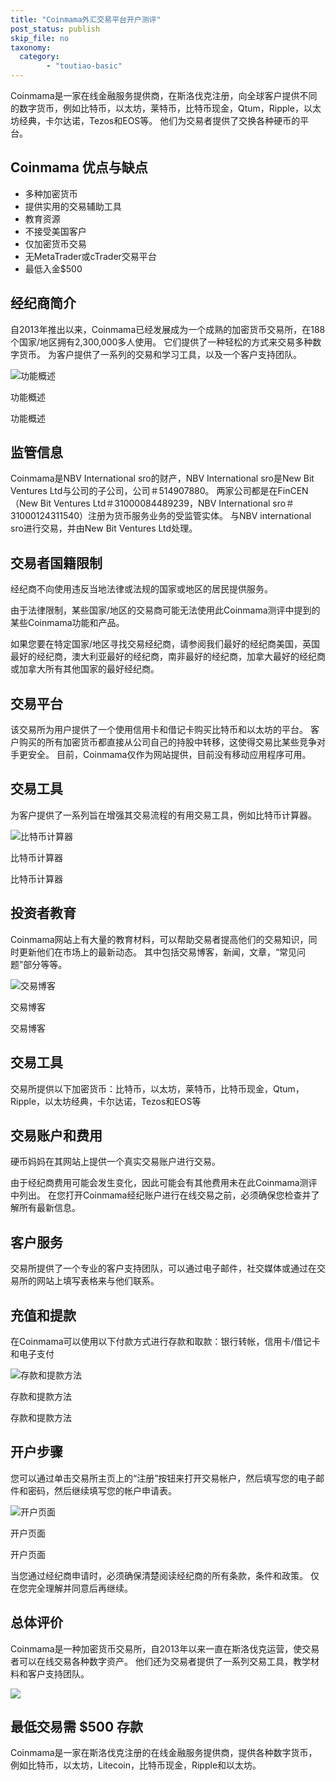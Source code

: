 ```yaml
---
title: "Coinmama外汇交易平台开户测评"
post_status: publish
skip_file: no
taxonomy:
  category:
        - "toutiao-basic"
---
```


Coinmama是一家在线金融服务提供商，在斯洛伐克注册，向全球客户提供不同的数字货币，例如比特币，以太坊，莱特币，比特币现金，Qtum，Ripple，以太坊经典，卡尔达诺，Tezos和EOS等。 他们为交易者提供了交换各种硬币的平台。

## Coinmama 优点与缺点

- 多种加密货币
- 提供实用的交易辅助工具
- 教育资源
- 不接受美国客户
- 仅加密货币交易
- 无MetaTrader或cTrader交易平台
- 最低入金$500

## 经纪商简介

自2013年推出以来，Coinmama已经发展成为一个成熟的加密货币交易所，在188个国家/地区拥有2,300,000多人使用。 它们提供了一种轻松的方式来交易多种数字货币。 为客户提供了一系列的交易和学习工具，以及一个客户支持团队。

![功能概述](https://cdn.fendou.la/funstoutiao/2020/11/Coinmama-Review-Features-Overview.jpg "功能概述")

功能概述

功能概述

## 监管信息

Coinmama是NBV International sro的财产，NBV International sro是New Bit Ventures Ltd与公司的子公司，公司＃514907880。 两家公司都是在FinCEN（New Bit Ventures Ltd＃31000084489239，NBV International sro＃31000124311540）注册为货币服务业务的受监管实体。 与NBV international sro进行交易，并由New Bit Ventures Ltd处理。

## 交易者国籍限制

经纪商不向使用违反当地法律或法规的国家或地区的居民提供服务。

由于法律限制，某些国家/地区的交易商可能无法使用此Coinmama测评中提到的某些Coinmama功能和产品。

如果您要在特定国家/地区寻找交易经纪商，请参阅我们最好的经纪商美国，英国最好的经纪商，澳大利亚最好的经纪商，南非最好的经纪商，加拿大最好的经纪商或加拿大所有其他国家的最好经纪商。

## 交易平台

该交易所为用户提供了一个使用信用卡和借记卡购买比特币和以太坊的平台。 客户购买的所有加密货币都直接从公司自己的持股中转移，这使得交易比某些竞争对手更安全。 目前，Coinmama仅作为网站提供，目前没有移动应用程序可用。

## 交易工具

为客户提供了一系列旨在增强其交易流程的有用交易工具，例如比特币计算器。

![比特币计算器](https://cdn.fendou.la/funstoutiao/2020/11/Coinmama-Review-Bitcoin-Calculator-.jpg "比特币计算器")

比特币计算器

比特币计算器

## 投资者教育

Coinmama网站上有大量的教育材料，可以帮助交易者提高他们的交易知识，同时更新他们在市场上的最新动态。 其中包括交易博客，新闻，文章，“常见问题”部分等等。

![交易博客](https://cdn.fendou.la/funstoutiao/2020/11/Coinmama-Review-Trading-Blog-848x1024.jpg "交易博客")

交易博客

交易博客

## 交易工具

交易所提供以下加密货币：比特币，以太坊，莱特币，比特币现金，Qtum，Ripple，以太坊经典，卡尔达诺，Tezos和EOS等

## 交易账户和费用

硬币妈妈在其网站上提供一个真实交易账户进行交易。

由于经纪商费用可能会发生变化，因此可能会有其他费用未在此Coinmama测评中列出。 在您打开Coinmama经纪账户进行在线交易之前，必须确保您检查并了解所有最新信息。

## 客户服务

交易所提供了一个专业的客户支持团队，可以通过电子邮件，社交媒体或通过在交易所的网站上填写表格来与他们联系。

## 充值和提款

在Coinmama可以使用以下付款方式进行存款和取款：银行转帐，信用卡/借记卡和电子支付

![存款和提款方法](https://cdn.fendou.la/funstoutiao/2020/11/Coinmama-Review-Deposit-and-Withdrawal-Methods-.jpg "存款和提款方法")

存款和提款方法

存款和提款方法

## 开户步骤

您可以通过单击交易所主页上的“注册”按钮来打开交易帐户，然后填写您的电子邮件和密码，然后继续填写您的帐户申请表。

![开户页面](https://cdn.fendou.la/funstoutiao/2020/11/Coinmama-Review-Account-Opening-Page.jpg "开户页面")

开户页面

开户页面

当您通过经纪商申请时，必须确保清楚阅读经纪商的所有条款，条件和政策。 仅在您完全理解并同意后再继续。

## 总体评价

Coinmama是一种加密货币交易所，自2013年以来一直在斯洛伐克运营，使交易者可以在线交易各种数字资产。 他们还为交易者提供了一系列交易工具，教学材料和客户支持团队。

![](https://cdn.fendou.la/funstoutiao/2020/11/Coinmama-Logo.png)

## 最低交易需 **$500** 存款

Coinmama是一家在斯洛伐克注册的在线金融服务提供商，提供各种数字货币，例如比特币，以太坊，Litecoin，比特币现金，Ripple和以太坊。
